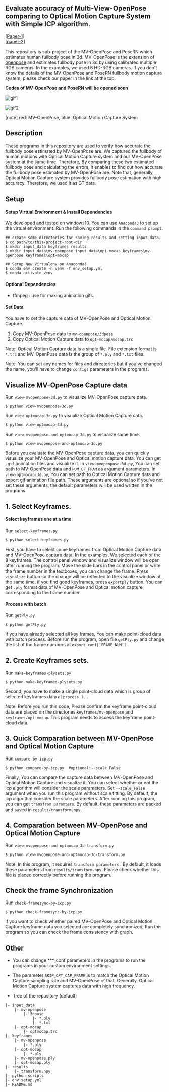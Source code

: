 ## Evaluate accuracy of  Multi-View-OpenPose comparing to Optical Motion Capture System with Simple ICP algorithm.

 [[Paper-1](https://arxiv.org/abs/2107.03000)]  
 [[paper-2](https://drive.google.com/file/d/1Y_nSAjMFgGFswgldEvLiZy0-irx4AQjT/view?usp=share_link)]  

This repository is sub-project of the MV-OpenPose and PoseRN which estimates human fullbody pose in 3d. MV-OpenPose is the extension of [openpose](https://github.com/CMU-Perceptual-Computing-Lab/openpose) and estimates fullbody pose in 3d by using calibrated multiple RGB cameras. In the examples, we used 6 HD-RGB cameras.   If you don't know the details of the MV-OpenPose and PoseRN fullbody motion capture system, please check our paper in the link at the top. 

**Codes of MV-OpenPose and PoseRN will be opened soon**

![gif1](gifs/gif1.gif)

![gif2](gifs/gif2.gif)

[note] red: MV-OpenPose, blue: Optical Motion Capture System 

## Description

These programs in this repository are used to verify how accurate the fullbody pose estimated by MV-OpenPose are. We captured the fullbody of human motions with Optical Motion Capture system and our MV-OpenPose system at the same time. Therefore, By comparing these two estimated fullbody pose and calculating the errors, it enables to find out how accurate the fullbody pose estimated by MV-OpenPose are. Note that, generally, Optical Motion Capture system provides fullbody pose estimation with high accuracy. Therefore, we used it as GT data.



## Setup

#### Setup Virtual Environment & Install Dependencies

We developed and tested on windows10. You can use `Anaconda3` to set up the virtual environment. Run the following commands in the `command prompt`.

```shell
## create some directories for saving results and setting input_data.
$ cd path/to/this-project-root-dir
$ mkdir input_data keyframes results
$ mkdir input_data\mv-openpose input_data\opt-mocap keyframes\mv-openpose keyframes\opt-mocap

## Setup New Virtualenv on Anaconda3
$ conda env create -n venv -f env_setup.yml
$ conda activate venv
```

#### Optional Dependencies

* ffmpeg : use for making animation gifs.

#### Set Data

You have to set the capture data of MV-OpenPose and Optical Motion Capture.

1. Copy MV-OpenPose data to `mv-openpose/3dpose`
2. Copy Optical Motion Capture data to `opt-mocap/mocap.trc`

Note: Optical Motion Capture data is a single file. File extension format is `*.trc` and MV-OpenPose data is the group of `*.ply` and `*.txt` files.

Note: You can set any names for files and directories but if you've changed the name, you'll have to change `configs` parameters in the programs.



## Visualize MV-OpenPose Capture data

Run `view-mvopenpose-3d.py` to visualize MV-OpenPose capture data.

```shell
$ python view-mvopenpose-3d.py 
```

Run `view-optmocap-3d.py` to visualize Optical Motion Capture data.

```shell
$ python view-optmocap-3d.py
```

Run `view-mvopenpose-and-optmocap-3d.py` to visualize same time.

```shell
$ python view-mvopenpose-and-optmocap-3d.py
```

Before you evaluate the MV-OpenPose capture data, you can quickly visualize your MV-OpenPose and Optical motion capture data. You can get `.gif` animation files and visualize it.  In `view-mvopenpose-3d.py`, You can set  path to MV-OpenPose data and `NUM_OF_FRAM` as argument parameters. In `view-optmocap-3d.py`, You can set path to Optical Motion Capture data and export gif animation file path. These arguments are optional so if you've not set these arguments, the default parameters will be used written in the programs.



## 1. Select Keyframes.

#### Select keyframes one at a time

Run `select-keyframes.py` 

```sh
$ python select-keyframes.py 
```

First, you have to select some keyframes from Optical Motion Capture data and MV-OpenPose capture data. In the examples, We selected each of the 8 keyframes. The control panel window and visualize window will be open after running the program. Move the slide bars in the control panel or write the frame number in the textboxes, you can change the frame. Press `visualize` button so the change will be reflected to the visualize window at the same time. if you find good keyframes, press `exportply` button. You can get `.ply` format data of MV-OpenPose and Optical motion capture corresponding to the frame number. 

#### Process with batch

Run `getPly.py`

```shell
$ python getPly.py 
```

If you have already selected all key frames, You can make point-cloud data with batch process. Before run the program, open file `getPly.py` and change the list of the frame numbers at `export_conf['FRAME_NUM']`  .



## 2. Create Keyframes sets.

Run `make-keyframes-plysets.py`

```shell
$ python make-keyframes-plysets.py
```

Second, you have to make a single point-cloud data which is group of selected keyframes data at `process 1.` .

Note: Before you run this code, Please confirm the keyframe point-cloud data are placed on the directories `keyframes/mv-openpose` and `keyframes/opt-mocap`. This program needs to access the keyframe point-cloud data. 



## 3. Quick Comparation between MV-OpenPose and Optical Motion Capture

Run `compare-by-icp.py`

```shell
$ python compare-by-icp.py  #optional:--scale_False
```

Finally, You can compare the capture data between MV-OpenPose and Optical Motion Capture and visualize it. You can select whether or not the icp algorithm will consider the scale parameters.  Set `--scale_False` argument when you run this program without scale fitting. By default, the icp algorithm consider the scale parameters. After running this program, you can get `transfrom paramters`. By default, these parameters are packed and saved in `results/transform.npy`.



## 4. Comparation between MV-OpenPose and Optical Motion Capture

Run `view-mvopenpose-and-optmocap-3d-transform.py`

```shell
$ python view-mvopenpose-and-optmocap-3d-transform.py
```

Note: In this program, it requires `transform parameters` . By default, it loads these parameters from `results/transform.npy`. Please check whether this file is placed correctly before running the program.



## Check the frame Synchronization

Run `check-framesync-by-icp.py`

```shell
$ python check-framesync-by-icp.py
```

if you want to check whether paired MV-OpenPose and Optical Motion Capture keyframe data  you selected are completely synchronized, Run this program so you can check the frame consistency with graph.



## Other

* You can change ***_conf parameters in the programs to run the programs in your custom environment settings.
* The parameter `SKIP_OPT_CAP_FRAME` is to match the Optical Motion Capture sampling rate and MV-OpenPose of that. Generally, Optical Motion Capture system captures data with high frequency.

* Tree of the repository (default)

```
|- input_data
	|- mv-openpose
		|- 3dpose
			|- *.ply
			|- *.txt
	|- opt-mocap
		|- optmocap.trc
|- keyframes
	|- mv-openpose
		|- *.ply
	|- opt-mocap
		|- *.ply
	|- mv-openpose.ply
	|- opt-mocap.ply
|- results
	|- transform.npy
|- python-scripts
|- env_setup.yml
|- README.md
```

